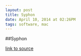 ```yaml
---
layout: post
title: Syphon
date: April 10, 2014 at 02:26PM
tags: software, mac
---
```

##Syphon

[link to source](http://ift.tt/hxf1Vb) 

